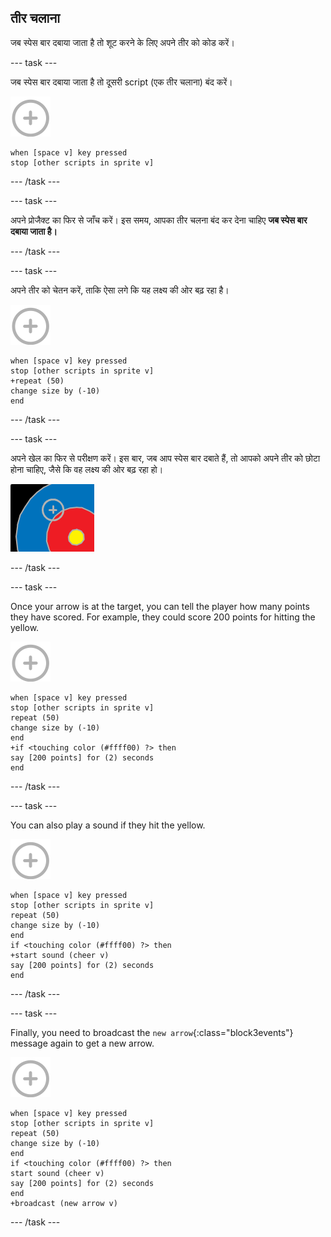 ## तीर चलाना

जब स्पेस बार दबाया जाता है तो शूट करने के लिए अपने तीर को कोड करें।

\--- task \---

जब स्पेस बार दबाया जाता है तो दूसरी script (एक तीर चलाना) बंद करें। 

![निशाना sprite](images/target-sprite.png)

```blocks3
when [space v] key pressed
stop [other scripts in sprite v]
```

\--- /task \---

\--- task \---

अपने प्रोजैक्ट का फिर से जाँच करें। इस समय, आपका तीर चलना बंद कर देना चाहिए **जब स्पेस बार दबाया जाता है।**

\--- /task \---

\--- task \---

अपने तीर को चेतन करें, ताकि ऐसा लगे कि यह लक्ष्य की ओर बढ़ रहा है।

![लक्ष्य sprite](images/target-sprite.png)

```blocks3
when [space v] key pressed
stop [other scripts in sprite v]
+repeat (50)
change size by (-10)
end
```

\--- /task \---

\--- task \---

अपने खेल का फिर से परीक्षण करें। इस बार, जब आप स्पेस बार दबाते हैं, तो आपको अपने तीर को छोटा होना चाहिए, जैसे कि वह लक्ष्य की ओर बढ़ रहा हो।

![target with the cross hair on it](images/archery-animate-test.png)

\--- /task \---

\--- task \---

Once your arrow is at the target, you can tell the player how many points they have scored. For example, they could score 200 points for hitting the yellow.

![target sprite](images/target-sprite.png)

```blocks3
when [space v] key pressed
stop [other scripts in sprite v]
repeat (50)
change size by (-10)
end
+if <touching color (#ffff00) ?> then
say [200 points] for (2) seconds
end
```

\--- /task \---

\--- task \---

You can also play a sound if they hit the yellow.

![target sprite](images/target-sprite.png)

```blocks3
when [space v] key pressed
stop [other scripts in sprite v]
repeat (50)
change size by (-10)
end
if <touching color (#ffff00) ?> then
+start sound (cheer v)
say [200 points] for (2) seconds
end
```

\--- /task \---

\--- task \---

Finally, you need to broadcast the `new arrow`{:class="block3events"} message again to get a new arrow.

![target sprite](images/target-sprite.png)

```blocks3
when [space v] key pressed
stop [other scripts in sprite v]
repeat (50)
change size by (-10)
end
if <touching color (#ffff00) ?> then
start sound (cheer v)
say [200 points] for (2) seconds
end
+broadcast (new arrow v)
```

\--- /task \---